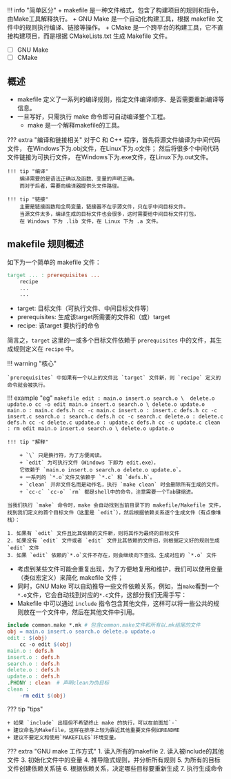 
!!! info "简单区分"
    + makefile 是一种文件格式，包含了构建项目的规则和指令，由Make工具解释执行。
    + GNU Make 是一个自动化构建工具，根据 makefile 文件中的规则执行编译、链接等操作。
    + CMake 是一个跨平台的构建工具，它不直接构建项目，而是根据 CMakeLists.txt 生成 Makefile 文件。 

- [ ] GNU Make
- [ ] CMake

## 概述
+ makefile 定义了一系列的编译规则，指定文件编译顺序、是否需要重新编译等信息。
+ 一旦写好，只需执行 make 命令即可自动编译整个工程。
    + make 是一个解释makefile的工具。

??? extra "编译和链接相关"
    对于C 和 C++ 程序，首先将源文件编译为中间代码文件，
    在Windows下为.obj文件，在Linux下为.o文件；
    然后将很多个中间代码文件链接为可执行文件，
    在Windows下为.exe文件，在Linux下为.out文件。

    !!! tip "编译"
        编译需要的是语法正确以及函数、变量的声明正确。
        而对于后者，需要向编译器提供头文件路径。

    !!! tip "链接"
        主要是链接函数和全局变量，链接器不在乎源文件，只在乎中间目标文件。
        当源文件太多，编译生成的目标文件也会很多，这时需要给中间目标文件打包，
        在 Windows 下为 .lib 文件，在 Linux 下为 .a 文件。

## makefile 规则概述
如下为一个简单的 makefile 文件：
```makefile
target ... : prerequisites ...
    recipe
    ...
    ...
```
+ target: 目标文件（可执行文件、中间目标文件等）
+ prerequisites: 生成该target所需要的文件和（或）target
+ recipe: 该target 要执行的命令

简言之，`target` 这里的一或多个目标文件依赖于 `prerequisites` 中的文件，其生成规则定义在 `recipe` 中。

!!! warning "核心"

    `prerequisites` 中如果有一个以上的文件比 `target` 文件新，则 `recipe` 定义的命令就会被执行。

!!! example "eg"
    ```makefile
    edit : main.o insert.o search.o \ 
            delete.o update.o
        cc -o edit main.o insert.o search.o \
            delete.o update.o
    main.o : main.c defs.h
        cc -c main.c
    insert.o : insert.c defs.h
        cc -c insert.c
    search.o : search.c defs.h
        cc -c search.c
    delete.o : delete.c defs.h
        cc -c delete.c
    update.o : update.c defs.h
        cc -c update.c
    clean :
        rm edit main.o insert.o search.o \
            delete.o update.o
    ```

    !!! tip "解释"
        
        + `\` 只是换行符，为了方便阅读。
        + `edit` 为可执行文件（Windows 下即为 edit.exe），
        它依赖于 `main.o insert.o search.o delete.o update.o`。
        + 一系列的 `*.o`文件又依赖于 `*.c` 和 `defs.h`。
        + `clean` 并非文件名而是动作名，执行 `make clean` 时会删除所有生成的文件。
        + `cc-c` `cc-o` `rm` 都是shell中的命令，注意需要一个Tab键缩进。
    
    当我们执行 `make` 命令时，make 会自动找到当前目录下的 makefile/Makefile 文件，
    找到我们定义的首个目标文件（这里是 `edit`），然后根据依赖关系逐个生成文件（有点像堆栈）：
        
    1. 如果有 `edit` 文件且比其依赖的文件新，则将其作为最终的目标文件
    2. 如果没有 `edit` 文件或者 `edit` 文件比其依赖的文件旧，则根据定义好的规则生成 `edit` 文件
    3. 如果 `edit` 依赖的`*.o`文件不存在，则会继续向下查找、生成对应的 `*.o` 文件

+ 考虑到某些文件可能会重复出现，为了方便地复用和维护，我们可以使用变量（类似宏定义）来简化 makefile 文件；
+ 同时，GNU Make 可以自动推导一些文件依赖关系，例如，当`make`看到一个`*.o`文件，它会自动找到对应的`*.c`文件，这部分我们无需手写：
+ Makefile 中可以通过 `include` 指令包含其他文件，这样可以将一些公共的规则放在一个文件中，然后在其他文件中引用。
```makefile
include common.make *.mk # 包含common.make文件和所有以.mk结尾的文件
obj = main.o insert.o search.o delete.o update.o
edit : $(obj)
    cc -o edit $(obj)
main.o : defs.h
insert.o : defs.h
search.o : defs.h
delete.o : defs.h
update.o : defs.h
.PHONY : clean  # 声明clean为伪目标
clean :
    -rm edit $(obj)
```
??? tip "tips"
    
    + 如果 `include` 出错但不希望终止 make 的执行，可以在前面加`-`
    + 建议命名为Makefile，这样在排序上较为靠近其他重要文件例如README
    + 建议不要定义和使用`MAKEFILES`环境变量。

??? extra "GNU make 工作方式"
    1. 读入所有的makefile
    2. 读入被include的其他文件
    3. 初始化文件中的变量
    4. 推导隐式规则，并分析所有规则
    5. 为所有的目标文件创建依赖关系链
    6. 根据依赖关系，决定哪些目标要重新生成
    7. 执行生成命令

















